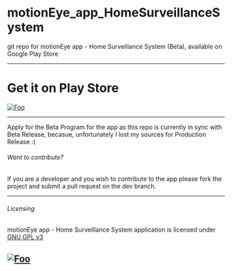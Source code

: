# motionEye_app_HomeSurveillanceSystem
git repo for motionEye app - Home Surveillance System (Beta), available on Google Play Store

---

# Get it on Play Store

[![Foo](https://lh3.googleusercontent.com/oP-cPUAKRhaikPnu6FI3EISNcypEbyxZej3P9xNHvJSzk1F00ArtnYbotDvpEGDCJzJB=s180-rw)](https://play.google.com/store/apps/details?id=com.jairaj.janglegmail.motioneye)

---

Apply for the Beta Program for the app as this repo is currently in sync with Beta Release, becasue, unfortunately I lost my sources for Production Release :(

###### Want to contribute?
If you are a developer and you wish to contribute to the app please fork the project and submit a pull request on the dev branch.

---
###### Licensing
motionEye app - Home Surveillance System application is licensed under [GNU GPL v3](https://github.com/JairajJangle/motionEye_app_HomeSurveillanceSystem/blob/master/LICENSE)

[![Foo](https://www.gnu.org/graphics/gplv3-with-text-136x68.png)](https://github.com/JairajJangle/motionEye_app_HomeSurveillanceSystem/blob/master/LICENSE)
---
